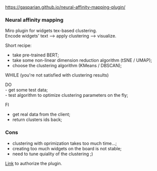 https://gasparian.github.io/neural-affinity-mapping-plugin/  

### Neural affinity mapping  

Miro plugin for widgets tex-based clustering.  
Encode widgets' text --> apply clustering --> visualize.  

Short recipe:  
 - take pre-trained BERT;  
 - take some non-linear dimension reduction algorithm (tSNE / UMAP);  
 - choose the clustering algorithm (KMeans / DBSCAN);  

 WHILE (you're not satisfied with clustering results)  

 DO  
    - get some test data;  
    - test algorithm to optimize clustering parameters on the fly;  

 FI  

 - get real data from the client;  
 - return clusters ids back;  

### Cons  
 - clustering with oprimization takes too much time...;  
 - creating too much widgets on the board is not stable;  
 - need to tune quiality of the clustering ;)  

[Link](https://miro.com/oauth/authorize/?response_type=token&client_id=3074457349195679315&redirect_uri=https://miro.com/app/dashboard/) to authorize the plugin.  
